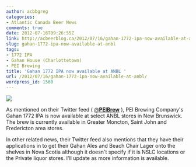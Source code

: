 ```yaml
---
author: acbbgreg
categories:
- Atlantic Canada Beer News
comments: true
date: 2012-07-16T09:26:55Z
link: http://acbeerblog.ca/2012/07/16/gahan-1772-ipa-now-available-at-anbl/
slug: gahan-1772-ipa-now-available-at-anbl
tags:
- 1772 IPA
- Gahan House (Charlottetown)
- PEI Brewing
title: 'Gahan 1772 IPA now available at ANBL '
url: /2012/07/16/gahan-1772-ipa-now-available-at-anbl/
wordpress_id: 1560
---
```


[![](http://acbeerblog.ca/wp-content/uploads/2012/07/pei-ipa1.jpg)](http://acbeerblog.ca/wp-content/uploads/2012/07/pei-ipa1.jpg)

As mentioned on their Twitter feed ( [@**PEIBrew**](https://twitter.com/PEIBrew) ), PEI Brewing Company's Gahan 1772 IPA is now available at select ANBL stores in New Brunswick.  The brew is currently available in Greater Moncton, Saint John and Fredericton area stores.

In other related news, their Twitter feed also mentions that they have their applications in to get their Gahan Ales and Beach Chair Lager onto the shelves in Nova Scotia although it doesn't specify if it is NSLC locations or the Private liquor stores.  I'll update as more information is available.
